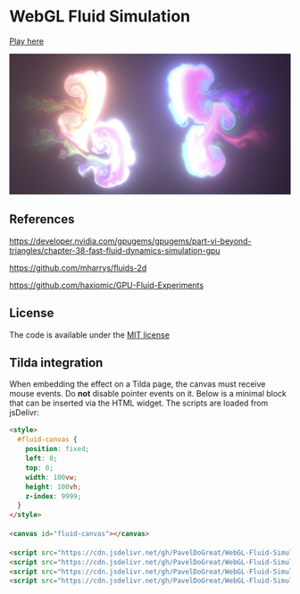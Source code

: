 # WebGL Fluid Simulation

[Play here](https://paveldogreat.github.io/WebGL-Fluid-Simulation/)

<img src="/screenshot.jpg?raw=true" width="880">

## References

https://developer.nvidia.com/gpugems/gpugems/part-vi-beyond-triangles/chapter-38-fast-fluid-dynamics-simulation-gpu

https://github.com/mharrys/fluids-2d

https://github.com/haxiomic/GPU-Fluid-Experiments

## License

The code is available under the [MIT license](LICENSE)

## Tilda integration

When embedding the effect on a Tilda page, the canvas must receive mouse
events. Do **not** disable pointer events on it. Below is a minimal block
that can be inserted via the HTML widget. The scripts are loaded from
jsDelivr:

```html
<style>
  #fluid-canvas {
    position: fixed;
    left: 0;
    top: 0;
    width: 100vw;
    height: 100vh;
    z-index: 9999;
  }
</style>

<canvas id="fluid-canvas"></canvas>

<script src="https://cdn.jsdelivr.net/gh/PavelDoGreat/WebGL-Fluid-Simulation/config.js"></script>
<script src="https://cdn.jsdelivr.net/gh/PavelDoGreat/WebGL-Fluid-Simulation/init.js"></script>
<script src="https://cdn.jsdelivr.net/gh/PavelDoGreat/WebGL-Fluid-Simulation/pointer.js"></script>
<script src="https://cdn.jsdelivr.net/gh/PavelDoGreat/WebGL-Fluid-Simulation/script.js"></script>
```
